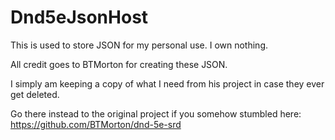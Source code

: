 # Dnd5eJsonHost
This is used to store JSON for my personal use.
I own nothing.

All credit goes to BTMorton for creating these JSON. 

I simply am keeping a copy of what I need from his project in case they ever get deleted.

Go there instead to the original project if you somehow stumbled here: https://github.com/BTMorton/dnd-5e-srd
